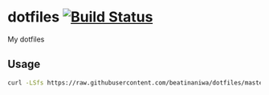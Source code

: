 # dotfiles [![Build Status](https://travis-ci.org/beatinaniwa/dotfiles.svg?branch=master)](https://travis-ci.org/beatinaniwa/dotfiles)
My dotfiles

## Usage
```sh
curl -LSfs https://raw.githubusercontent.com/beatinaniwa/dotfiles/master/install.sh | bash
```

